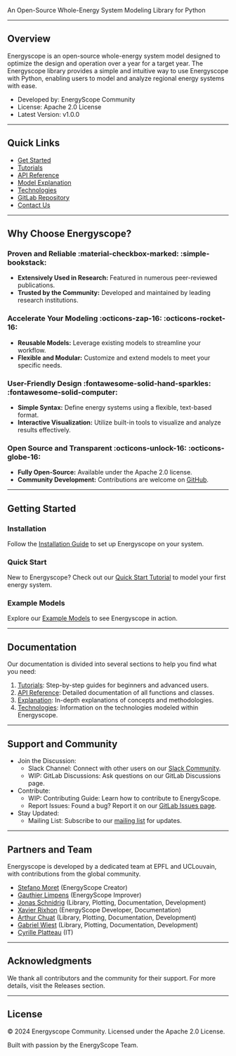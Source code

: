 
An Open-Source Whole-Energy System Modeling Library for Python

---
## Overview

Energyscope is an open-source whole-energy system model designed to optimize the design and operation over a year for a target year. The Energyscope library provides a simple and intuitive way to use Energyscope with Python, enabling users to model and analyze regional energy systems with ease. 
- Developed by: EnergyScope Community
- License: Apache 2.0 License
- Latest Version: v1.0.0

---

## Quick Links

- [Get Started](introduction/getting-started.md)
- [Tutorials](tutorials/index.md)
- [API Reference](reference/index.md)
- [Model Explanation](explanation/index.md)
- [Technologies](technologies/index.md)
- [GitLab Repository](https://gitlab.com/energyscope/energyscope)
- [Contact Us](https://join.slack.com/t/energyscopecommunity/shared_invite/zt-235qev7qb-Gx1Jpr3BucKjN1Ny5LlusQ)

---

## Why Choose Energyscope?

### Proven and Reliable :material-checkbox-marked: :simple-bookstack:

- **Extensively Used in Research:** Featured in numerous peer-reviewed publications.
- **Trusted by the Community:** Developed and maintained by leading research institutions.

### Accelerate Your Modeling :octicons-zap-16: :octicons-rocket-16:

- **Reusable Models:** Leverage existing models to streamline your workflow.
- **Flexible and Modular:** Customize and extend models to meet your specific needs.

### User-Friendly Design :fontawesome-solid-hand-sparkles: :fontawesome-solid-computer:

- **Simple Syntax:** Define energy systems using a flexible, text-based format.
- **Interactive Visualization:** Utilize built-in tools to visualize and analyze results effectively.

### Open Source and Transparent :octicons-unlock-16: :octicons-globe-16:

- **Fully Open-Source:** Available under the Apache 2.0 license.
- **Community Development:** Contributions are welcome on [GitHub](https://github.com/energyscope/EnergyScope).

---

## Getting Started

### Installation

Follow the [Installation Guide](introduction/getting-started.md) to set up Energyscope on your system.

### Quick Start

New to Energyscope? Check out our [Quick Start Tutorial](tutorials/basic-run.ipynb) to model your first energy system.

### Example Models

Explore our [Example Models](explanation/model_formulation/modules/index.md) to see Energyscope in action.

---

## Documentation

Our documentation is divided into several sections to help you find what you need:
1. [Tutorials](tutorials/index.md): Step-by-step guides for beginners and advanced users.
2. [API Reference](reference/index.md): Detailed documentation of all functions and classes.
3. [Explanation](explanation/index.md): In-depth explanations of concepts and methodologies.
4. [Technologies](technologies/index.md):  Information on the technologies modeled within Energyscope.

---

## Support and Community

- Join the Discussion:
  - Slack Channel: Connect with other users on our [Slack Community](https://join.slack.com/t/energyscopecommunity/shared_invite/zt-235qev7qb-Gx1Jpr3BucKjN1Ny5LlusQ).
  - WIP: GitLab Discussions: Ask questions on our GitLab Discussions page.
- Contribute:
  - WIP: Contributing Guide: Learn how to contribute to EnergyScope.
  - Report Issues: Found a bug? Report it on our [GitLab Issues page](https://gitlab.com/energyscope/energyscope/-/issues).
- Stay Updated:
  - Mailing List: Subscribe to our [mailing list](https://join.slack.com/t/energyscopecommunity/shared_invite/zt-235qev7qb-Gx1Jpr3BucKjN1Ny5LlusQ) for updates.

---

## Partners and Team

Energyscope is developed by a dedicated team at EPFL and UCLouvain, with contributions from the global community.
-   [Stefano Moret](mailto:morets@ethz.ch) (EnergyScope Creator)
-   [Gauthier Limpens](mailto:gauthier.limpens@uclouvain.be) (EnergyScope Improver)
-   [Jonas Schnidrig](mailto:jonas.schnidrig@hevs.ch) (Library, Plotting, Documentation, Development)
-   [Xavier Rixhon](mailto:xavier.rixhon@uclouvain.be) (EnergyScope Developer, Documentation)
-   [Arthur Chuat](mailto:arthur.chuat@epfl.ch) (Library, Plotting, Documentation, Development)
-   [Gabriel Wiest](mailto:gwiest@ethz.ch) (Library, Plotting, Documentation, Development)
-   [Cyrille Platteau](mailto:cyrille.platteau@epfl.ch) (IT)

---

## Acknowledgments

We thank all contributors and the community for their support. For more details, visit the Releases section.

---

## License

© 2024 Energyscope Community. Licensed under the Apache 2.0 License.

Built with passion by the EnergyScope Team.
